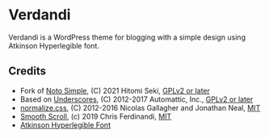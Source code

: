 # Verdandi

Verdandi is a WordPress theme for blogging with a simple design using Atkinson Hyperlegible font.

## Credits 
* Fork of [Noto Simple](https://wordpress.org/themes/noto-simple/), (C) 2021 Hitomi Seki,  [GPLv2 or later](https://www.gnu.org/licenses/gpl-2.0.html)
* Based on [Underscores](http://underscores.me/), (C) 2012-2017 Automattic, Inc., [GPLv2 or later](https://www.gnu.org/licenses/gpl-2.0.html)
* [normalize.css](http://necolas.github.io/normalize.css/), (C) 2012-2016 Nicolas Gallagher and Jonathan Neal, [MIT](http://opensource.org/licenses/MIT)
* [Smooth Scroll](https://github.com/cferdinandi/smooth-scroll), (c) 2019 Chris Ferdinandi, [MIT](http://opensource.org/licenses/MIT)
* [Atkinson Hyperlegible Font](https://brailleinstitute.org/freefont)

